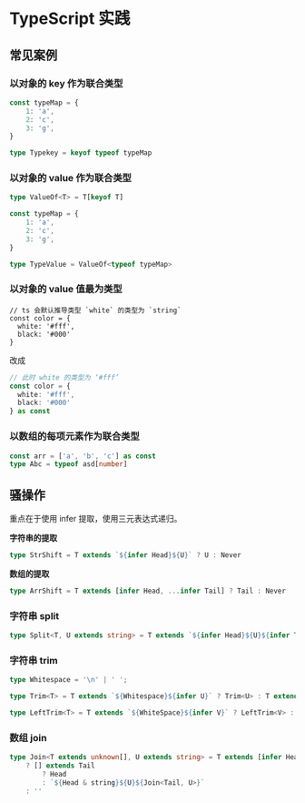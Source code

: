 # TypeScript 实践

## 常见案例

### 以对象的 key 作为联合类型

```typescript
const typeMap = {
    1: 'a',
    2: 'c',
    3: 'g',
}

type Typekey = keyof typeof typeMap
```

### 以对象的 value 作为联合类型

```ts
type ValueOf<T> = T[keyof T]

const typeMap = {
    1: 'a',
    2: 'c',
    3: 'g',
}

type TypeValue = ValueOf<typeof typeMap>
```

### 以对象的 value 值最为类型

```tsx
// ts 会默认推导类型 `white` 的类型为 `string`
const color = {
  white: '#fff',
  black: '#000'
}
```

改成

```ts
// 此时 white 的类型为 ‘#fff’
const color = {
  white: '#fff',
  black: '#000'
} as const
```

### 以数组的每项元素作为联合类型

```ts
const arr = ['a', 'b', 'c'] as const
type Abc = typeof asd[number]
```



## 骚操作

重点在于使用 infer 提取，使用三元表达式递归。

**字符串的提取** 

```ts
type StrShift = T extends `${infer Head}${U}` ? U : Never
```

**数组的提取**

```ts
type ArrShift = T extends [infer Head, ...infer Tail] ? Tail : Never
```

### 字符串 split

```ts
type Split<T, U extends string> = T extends `${infer Head}${U}${infer Tail}` ? [Head, ...Split<Tail, U>] : [T]
```

### 字符串 trim

```ts
type Whitespace = '\n' | ' ';

type Trim<T> = T extends `${Whitespace}${infer U}` ? Trim<U> : T extends `${infer U}${Whitespace}` ? Trim<U> : T;

type LeftTrim<T> = T extends `${WhiteSpace}${infer V}` ? LeftTrim<V> : T
```

### 数组 join

```ts
type Join<T extends unknown[], U extends string> = T extends [infer Head, ...infer Tail]
    ? [] extends Tail
        ? Head
        : `${Head & string}${U}${Join<Tail, U>}`
    : ''
```

